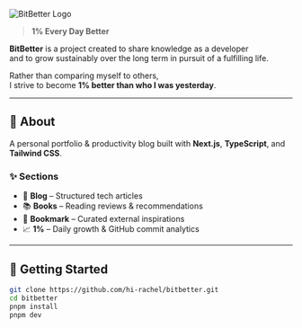 ![BitBetter Logo](https://github.com/user-attachments/assets/b2ed2c79-06c7-4605-a96e-53c8f09fa52e)

> **1% Every Day Better**

**BitBetter** is a project created to share knowledge as a developer  
and to grow sustainably over the long term in pursuit of a fulfilling life.

Rather than comparing myself to others,  
I strive to become **1% better than who I was yesterday**.

---

## 🙌 About

A personal portfolio & productivity blog built with **Next.js**, **TypeScript**, and **Tailwind CSS**.

### ✨ Sections

- 📝 **Blog** – Structured tech articles
- 📚 **Books** – Reading reviews & recommendations
- 🔖 **Bookmark** – Curated external inspirations
- 📈 **1%** – Daily growth & GitHub commit analytics

---

## 🚀 Getting Started

```bash
git clone https://github.com/hi-rachel/bitbetter.git
cd bitbetter
pnpm install
pnpm dev
```
